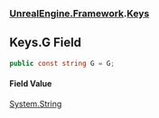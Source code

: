 ### [UnrealEngine.Framework](./UnrealEngine-Framework.md 'UnrealEngine.Framework').[Keys](./Keys.md 'UnrealEngine.Framework.Keys')
## Keys.G Field
  
```csharp
public const string G = G;
```
#### Field Value
[System.String](https://docs.microsoft.com/en-us/dotnet/api/System.String 'System.String')  
